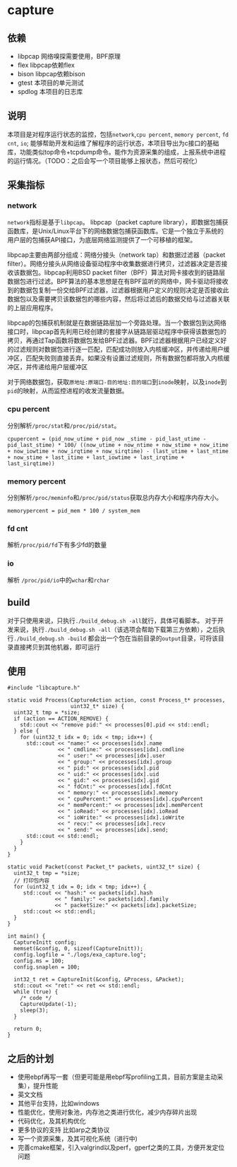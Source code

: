 # capture
## 依赖
* libpcap 网络嗅探需要使用，BPF原理
* flex libpcap依赖flex
* bison libpcap依赖bison
* gtest 本项目的单元测试
* spdlog 本项目的日志库

## 说明
本项目是对程序运行状态的监控，包括`network`,`cpu percent`, `memory percent`, `fd cnt`, `io`; 能够帮助开发和运维了解程序的运行状态，本项目导出为c接口的基础库，功能类似top命令+tcpdump命令。能作为资源采集的组成，上报系统中进程的运行情况。（TODO：之后会写一个项目能够上报状态，然后可视化）

## 采集指标
### network
`network`指标是基于`libpcap`。
libpcap（packet capture library），即数据包捕获函数库，是Unix/Linux平台下的网络数据包捕获函数库。它是一个独立于系统的用户层的包捕获API接口，为底层网络监测提供了一个可移植的框架。

libpcap主要由两部分组成：网络分接头（network tap）和数据过滤器（packet filter）。网络分接头从网络设备驱动程序中收集数据进行拷贝，过滤器决定是否接收该数据包。libpcap利用BSD packet filter（BPF）算法对网卡接收到的链路层数据包进行过滤。BPF算法的基本思想是在有BPF监听的网络中，网卡驱动将接收到的数据包复制一份交给BPF过滤器，过滤器根据用户定义的规则决定是否接收此数据包以及需要拷贝该数据包的哪些内容，然后将过滤后的数据交给与过滤器关联的上层应用程序。

libpcap的包捕获机制就是在数据链路层加一个旁路处理。当一个数据包到达网络接口时，libpcap首先利用已经创建的套接字从链路层驱动程序中获得该数据包的拷贝，再通过Tap函数将数据包发给BPF过滤器。BPF过滤器根据用户已经定义好的过滤规则对数据包进行逐一匹配，匹配成功则放入内核缓冲区，并传递给用户缓冲区，匹配失败则直接丢弃。如果没有设置过滤规则，所有数据包都将放入内核缓冲区，并传递给用户层缓冲区

对于网络数据包，获取`原地址:原端口-目的地址:目的端口`到`inode`映射，以及`inode`到`pid`的映射，从而监控进程的收发流量数据。

### cpu percent
分别解析`/proc/stat`和`/proc/pid/stat`。
```
cpupercent = (pid_now_utime + pid_now _stime - pid_last_utime - pid_last_stime) * 100/ ((now_utime + now_ntime + now_stime + now_itime + now_iowtime + now_irqtime + now_sirqtime) - (last_utime + last_ntime + now_stime + last_itime + last_iowtime + last_irqtime + last_sirqtime))
```

### memory percent
分别解析`/proc/meminfo`和`/proc/pid/status`获取总内存大小和程序内存大小。
```
memorypercent = pid_mem * 100 / system_mem
```

### fd cnt
解析`/proc/pid/fd`下有多少fd的数量

### io
解析 `/proc/pid/io`中的`wchar`和`rchar`

## build
对于只使用来说，只执行`./build_debug.sh -all`就行，具体可看脚本。
对于开发来说，执行`./build_debug.sh -all`（该选项会帮助下载第三方依赖），之后执行`./build_debug.sh -build`
都会出一个包在当前目录的`output`目录，可将该目录直接拷贝到其他机器，即可运行

## 使用
```
#include "libcapture.h"

static void Process(CaptureAction action, const Process_t* processes,
                    uint32_t* size) {
  uint32_t tmp = *size;
  if (action == ACTION_REMOVE) {
    std::cout << "remove pid:" << processes[0].pid << std::endl;
  } else {
    for (uint32_t idx = 0; idx < tmp; idx++) {
      std::cout << "name:" << processes[idx].name
                << " cmdline:" << processes[idx].cmdline
                << " user:" << processes[idx].user
                << " group:" << processes[idx].group
                << " pid:" << processes[idx].pid
                << " uid:" << processes[idx].uid
                << " gid:" << processes[idx].gid
                << " fdCnt:" << processes[idx].fdCnt
                << " memory:" << processes[idx].memory
                << " cpuPercent:" << processes[idx].cpuPercent
                << " memPercent:" << processes[idx].memPercent
                << " ioRead:" << processes[idx].ioRead
                << " ioWrite:" << processes[idx].ioWrite
                << " recv:" << processes[idx].recv
                << " send:" << processes[idx].send;
      std::cout << std::endl;
    }
  }
}

static void Packet(const Packet_t* packets, uint32_t* size) {
  uint32_t tmp = *size;
  // 打印包内容
  for (uint32_t idx = 0; idx < tmp; idx++) {
     std::cout << "hash:" << packets[idx].hash
               << " family:" << packets[idx].family
               << " packetSize:" << packets[idx].packetSize;
     std::cout << std::endl;
  }
}

int main() {
  CaptureInitt config;
  memset(&config, 0, sizeof(CaptureInitt));
  config.logfile = "./logs/exa_capture.log";
  config.ms = 100;
  config.snaplen = 100;

  int32_t ret = CaptureInit(&config, &Process, &Packet);
  std::cout << "ret:" << ret << std::endl;
  while (true) {
    /* code */
    CaptureUpdate(-1);
    sleep(3);
  }

  return 0;
}
```

## 之后的计划
* 使用ebpf再写一套（但更可能是用ebpf写profiling工具，目前方案是主动采集），提升性能
* 英文文档
* 其他平台支持，比如windows
* 性能优化，使用对象池，内存池之类进行优化，减少内存碎片出现
* 代码优化，及其机构优化
* 更多协议的支持 比如arp之类协议
* 写一个资源采集，及其可视化系统（进行中)
* 完善cmake框架，引入valgrind以及perf，gperf之类的工具，方便开发定位问题